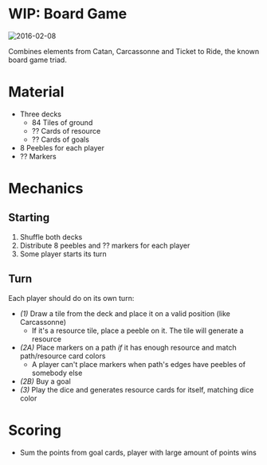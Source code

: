 # WIP: Board Game

![2016-02-08](https://cloud.githubusercontent.com/assets/49062/12925773/1d0138e2-cf47-11e5-95a4-02692904457d.jpg)

Combines elements from Catan, Carcassonne and Ticket to Ride, the known board game triad.

# Material

- Three decks
  - 84 Tiles of ground
  - ?? Cards of resource
  - ?? Cards of goals
- 8 Peebles for each player
- ?? Markers

# Mechanics

## Starting

1. Shuffle both decks
2. Distribute 8 peebles and ?? markers for each player
3. Some player starts its turn

## Turn

Each player should do on its own turn:

- *(1)* Draw a tile from the deck and place it on a valid position (like Carcassonne)
  - If it's a resource tile, place a peeble on it. The tile will generate a resource
- *(2A)* Place markers on a path *if* it has enough resource and match path/resource card colors
  - A player can't place markers when path's edges have peebles of somebody else
- *(2B)* Buy a goal
- *(3)* Play the dice and generates resource cards for itself, matching dice color

# Scoring

- Sum the points from goal cards, player with large amount of points wins
